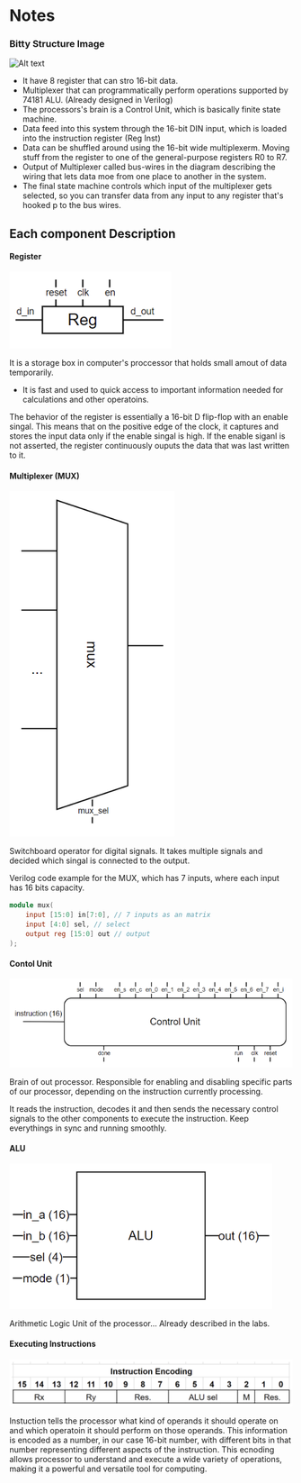 # Notes


### Bitty Structure Image

![Alt text](Bitty.png)
* It have 8 register that can stro 16-bit data. 
* Multiplexer that can programmatically perform operations supported by 74181 ALU. (Already designed in Verilog)
* The processors's brain is a Control Unit, which is basically finite state machine.
* Data feed into this system through the 16-bit DIN input, which is loaded into the instruction register (Reg Inst)
* Data can be shuffled around using the 16-bit wide multiplexerm. Moving stuff from the register to one of the general-purpose registers R0 to R7. 
* Output of Multiplexer called bus-wires in the diagram describing the wiring that lets data moe from one place to another in the system.
* The final state machine controls which input of the multiplexer gets selected, so you can transfer data from any input to any register that's hooked p to the bus wires.


## Each component Description 

#### Register 
![Alt text](./images/Register.png)

It is a storage box in computer's proccessor that holds small amout of data temporarily.
* It is fast and used to quick access to important information needed for calculations and other operatoins.

The behavior of the register is essentially a 16-bit D flip-flop with an enable singal. This means that on the positive edge of the clock, it captures and stores the input data only if the enable singal is high. If the enable siganl is not asserted, the register continuously ouputs the data that was last written to it.

#### Multiplexer (MUX)
![Alt text](./images/MUX.png)

Switchboard operator for digital signals. It takes multiple signals and decided which singal is connected to the output.

Verilog code example for the MUX, which has 7 inputs, where each input has 16 bits capacity. 

```verilog
module mux(
    input [15:0] in[7:0], // 7 inputs as an matrix 
    input [4:0] sel, // select
    output reg [15:0] out // output
);
```

#### Contol Unit
![Alt text](./images/ControlUnit.png)


Brain of out processor. Responsible for enabling and disabling specific parts of our processor, depending on the instruction currently processing.

It reads the instruction, decodes it and then sends the necessary control signals to the other components to execute the instruction. Keep everythings in sync and running smoothly.

#### ALU
![Alt text](./images/ALU.png)


Arithmetic Logic Unit of the processor... Already described in the labs.

#### Executing Instructions
![Alt text](./images/Instructions.png)


Instuction tells the processor what kind of operands it should operate on and which operatoin it should perform on those operands. This information is encoded as a number, in our case 16-bit number, with different bits in that number representing different aspects of the instruction. This ecnoding allows processor to understand and execute a wide variety of operations, making it a powerful and versatile tool for computing.


